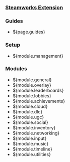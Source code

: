 ### [Steamworks Extension](home)
### Guides

 * ${page.guides}

### Setup

 * ${module.management}

### Modules

 * ${module.general}
 * ${module.overlay}
 * ${module.leaderboards}
 * ${module.lobbies}
 * ${module.achievements}
 * ${module.cloud}
 * ${module.dlc}
 * ${module.ugc}
 * ${module.social}
 * ${module.inventory}
 * ${module.networking}
 * ${module.input}
 * ${module.music}
 * ${module.timeline}
 * ${module.utilities}
